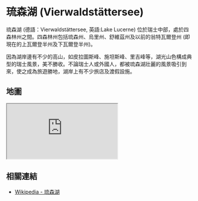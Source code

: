 # 琉森湖 (Vierwaldstättersee)

琉森湖 (德語：Vierwaldstättersee, 英語:Lake Lucerne) 位於瑞士中部，處於四森林州之間。四森林州包括琉森州、烏里州、舒維茲州及以前的翁特瓦爾登州 (即現在的上瓦爾登半州及下瓦爾登半州)。

因為湖岸邊有不少的高山，如皮拉圖斯峰、施坦斯峰、里吉峰等，湖光山色構成典型的瑞士風景，美不勝收。不論瑞士人或外國人，都被琉森湖壯麗的風景吸引到來，使之成為旅遊勝地，湖岸上有不少旅店及渡假設施。

## 地圖

<iframe src="https://www.google.com/maps/embed?pb=!1m18!1m12!1m3!1d174194.34982296548!2d8.287086229262032!3d46.98552369691861!2m3!1f0!2f0!3f0!3m2!1i1024!2i768!4f13.1!3m3!1m2!1s0x47855823936105cf%3A0xa60b34b5c10b1570!2sLake%20Lucerne!5e0!3m2!1sen!2stw!4v1690743493907!5m2!1sen!2stw" allowfullscreen="" loading="lazy" referrerpolicy="no-referrer-when-downgrade"></iframe>

## 相關連結

- [Wikipedia - 琉森湖](https://zh.wikipedia.org/zh-tw/%E7%90%89%E6%A3%AE%E6%B9%96)
